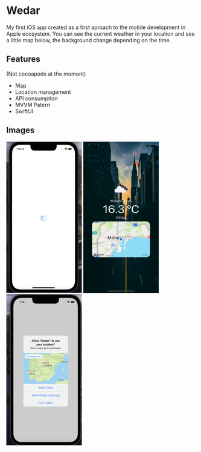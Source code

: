 # Wedar
My first iOS app created as a first aproach to the mobile development in Apple ecosystem.
You can see the current weather in your location and see a little map below, the background change depending on the time.



## Features
(Not cocoapods at the moment)
* Map
* Location management
* API consumption
* MVVM Patern
* SwiftUI


## Images
<img src="https://github.com/BeTheVal/Wedar/blob/main/Loading.png" width="200" height="400" />
<img src="https://github.com/BeTheVal/Wedar/blob/main/Main%20Screen.png" width="200" height="400" />
<img src="https://github.com/BeTheVal/Wedar/blob/main/Request.png" width="200" height="400" />
